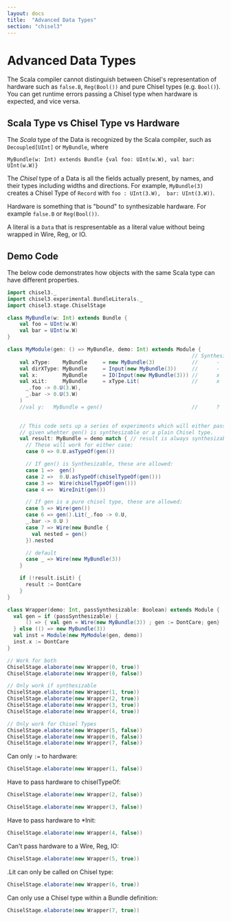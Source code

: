 ```yaml
---
layout: docs
title:  "Advanced Data Types"
section: "chisel3"
---
```


# Advanced Data Types

The Scala compiler cannot distinguish between Chisel's representation of hardware such as `false.B`, `Reg(Bool())`
and pure Chisel types (e.g. `Bool()`). You can get runtime errors passing a Chisel type when hardware is expected, and vice versa.

## Scala Type vs Chisel Type vs Hardware

The *Scala* type of the Data is recognized by the Scala compiler, such as `Decoupled[UInt]` or `MyBundle`, where 
```
MyBundle(w: Int) extends Bundle {val foo: UInt(w.W), val bar: UInt(w.W)}
```

The *Chisel* type of a Data is all the fields actually present, by names, and their types including widths and directions.
For example, `MyBundle(3)` creates a Chisel Type of `Record` with `foo : UInt(3.W),  bar: UInt(3.W))`.

Hardware is something that is "bound" to synthesizable hardware. For example `false.B` or `Reg(Bool())`.

A literal is a `Data` that is respresentable as a literal value without being wrapped in Wire, Reg, or IO. 

## Demo Code

The below code demonstrates how objects with the same Scala type can have different properties.

```scala mdoc
import chisel3._
import chisel3.experimental.BundleLiterals._
import chisel3.stage.ChiselStage

class MyBundle(w: Int) extends Bundle {
    val foo = UInt(w.W)
    val bar = UInt(w.W) 
}

class MyModule(gen: () => MyBundle, demo: Int) extends Module {
                                                            // Synthesizable   Literal
    val xType:    MyBundle     = new MyBundle(3)            //      -             -
    val dirXType: MyBundle     = Input(new MyBundle(3))     //      -             -
    val x:        MyBundle     = IO(Input(new MyBundle(3))) //      x             -       
    val xLit:     MyBundle     = xType.Lit(                 //      x             x 
      _.foo -> 0.U(3.W), 
      _.bar -> 0.U(3.W)
    )
    //val y:   MyBundle = gen()                             //      ?             ?                      
 

    // This code sets up a series of experiments which will either pass or fail
    // given whehter gen() is synthesizable or a plain Chisel type.
    val result: MyBundle = demo match { // result is always synthesizable
      // These will work for either case:
      case 0 => 0.U.asTypeOf(gen())

      // If gen() is Synthesizable, these are allowed:
      case 1 =>  gen()
      case 2 =>  0.U.asTypeOf(chiselTypeOf(gen()))    
      case 3 =>  Wire(chiselTypeOf(gen()))
      case 4 =>  WireInit(gen())

      // If gen is a pure chisel type, these are allowed:
      case 5 => Wire(gen())
      case 6 => gen().Lit(_.foo -> 0.U, 
      _.bar -> 0.U )
      case 7 => Wire(new Bundle {
        val nested = gen()
      }).nested

      // default
      case _ => Wire(new MyBundle(3))
    }

    if (!result.isLit) {
      result := DontCare
    }
}

class Wrapper(demo: Int, passSynthesizable: Boolean) extends Module {
  val gen = if (passSynthesizable) {
      () => { val gen = Wire(new MyBundle(3)) ; gen := DontCare; gen}
  } else (() => new MyBundle(3))
  val inst = Module(new MyModule(gen, demo))
  inst.x := DontCare
}
```

```scala mdoc:silent
// Work for both
ChiselStage.elaborate(new Wrapper(0, true))
ChiselStage.elaborate(new Wrapper(0, false))

// Only work if synthesizable
ChiselStage.elaborate(new Wrapper(1, true))
ChiselStage.elaborate(new Wrapper(2, true))
ChiselStage.elaborate(new Wrapper(3, true))
ChiselStage.elaborate(new Wrapper(4, true))

// Only work for Chisel Types
ChiselStage.elaborate(new Wrapper(5, false))
ChiselStage.elaborate(new Wrapper(6, false))
ChiselStage.elaborate(new Wrapper(7, false))
```

Can only `:=` to hardware:
```scala mdoc:crash
ChiselStage.elaborate(new Wrapper(1, false))
```


Have to pass hardware to chiselTypeOf:
```scala mdoc:crash
ChiselStage.elaborate(new Wrapper(2, false))
```
```scala mdoc:crash
ChiselStage.elaborate(new Wrapper(3, false))
```

Have to pass hardware to *Init:
```scala mdoc:crash
ChiselStage.elaborate(new Wrapper(4, false))
```


Can't pass hardware to a Wire, Reg, IO:
```scala mdoc:crash
ChiselStage.elaborate(new Wrapper(5, true))
```

.Lit can only be called on Chisel type:
```scala mdoc:crash
ChiselStage.elaborate(new Wrapper(6, true))
```

Can only use a Chisel type within a Bundle definition:
```scala mdoc:crash
ChiselStage.elaborate(new Wrapper(7, true))
```

